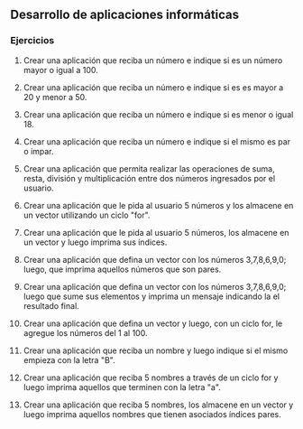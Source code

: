 ## Desarrollo de aplicaciones informáticas

### Ejercicios
1. Crear una aplicación que reciba un número e indique si es un número
   mayor o igual a 100. 
   
2. Crear una aplicación que reciba un número e indique si es es mayor a 20 y
   menor a 50.
   
3. Crear una aplicación que reciba un número e indique si es menor o igual 18.

4. Crear una aplicación que reciba un número e indique si el mismo
  es par o impar.
  
5. Crear una aplicación que permita realizar las operaciones de suma, resta, división 
y multiplicación entre dos números ingresados por el usuario.

6. Crear una aplicación que le pida al usuario 5 números y los almacene en un vector
utilizando un ciclo "for".

7. Crear una aplicación que le pida al usuario 5 números, los almacene en un vector y
   luego imprima sus índices.
   
8. Crear una aplicación que defina un vector con los números 3,7,8,6,9,0; luego, que 
   imprima aquellos números que son pares.

9. Crear una aplicación que defina un vector con los números 3,7,8,6,9,0; luego que sume
   sus elementos y imprima un mensaje indicando la el resultado final.

10. Crear una aplicación que defina un vector y luego, con un ciclo for, le agregue los números
   del 1 al 100.
   
11. Crear una aplicación que reciba un nombre y luego indique si el mismo empieza con la letra "B".

12. Crear una aplicación que reciba 5 nombres a través de un ciclo for y luego imprima aquellos
    que terminen con la letra "a".

13. Crear una aplicación que reciba 5 nombres, los almacene en un vector y luego imprima aquellos
    nombres que tienen asociados índices pares.
